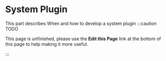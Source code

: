 System Plugin
===============
This part describes When and how to develop a system plugin
:::caution TODO

This page is unfinished, please use the **Edit this Page** link at the bottom of this page to help making it more useful.

:::
